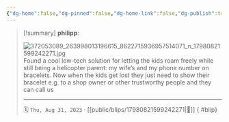 ```yaml
---
{"dg-home":false,"dg-pinned":false,"dg-home-link":false,"dg-publish":true,"type":"blip","disabled rules":["yaml-title","yaml-title-alias","file-name-heading"],"title":"philipp on instagram @ 2023-08-31","created-date":"2023-08-31T17:00:00","updated-date":"2025-05-02T17:43:08","dg-path":"blips/17980821599242271.md","permalink":"/blips/17980821599242271/","dgPassFrontmatter":true}
---
```


> [!summary] **philipp**:
>
> ![372053089_263998013196615_8622715936957514071_n_17980821599242271.jpg](/img/user/attachments/372053089_263998013196615_8622715936957514071_n_17980821599242271.jpg)
> Found a cool low-tech solution for letting the kids roam freely while still being a helicopter parent: my wife’s and my phone number on bracelets. Now when the kids get lost they just need to show their bracelet e.g. to a shop owner or other trustworthy people and they can call us
> - - -
>
> 🗓️ `Thu, Aug 31, 2023` · [[public/blips/17980821599242271\|🔗]]
{ #blip}


